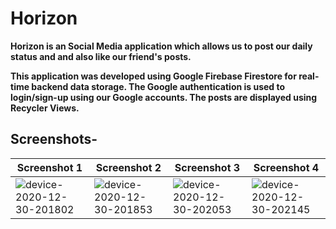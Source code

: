 # Horizon

**Horizon is an Social Media application which allows us to post our daily status and and also like our friend's posts.**

**This application was developed using Google Firebase Firestore for real-time backend data storage.
The Google authentication is used to login/sign-up using our Google accounts. 
The posts are displayed using Recycler Views.**

## Screenshots-

| **Screenshot 1** | **Screenshot 2** | **Screenshot 3** | **Screenshot 4**|
| ------------- | ------------- | ------------- | ------------- |
|![device-2020-12-30-201802](https://user-images.githubusercontent.com/65030418/103375976-75e62680-4b01-11eb-9038-c0fc1c3a7b3e.png) | ![device-2020-12-30-201853](https://user-images.githubusercontent.com/65030418/103375980-77afea00-4b01-11eb-99cc-7de79277b8dd.png) | ![device-2020-12-30-202053](https://user-images.githubusercontent.com/65030418/103375999-7ed6f800-4b01-11eb-9ed5-4eda29d3f047.png) | ![device-2020-12-30-202145](https://user-images.githubusercontent.com/65030418/103376011-872f3300-4b01-11eb-99dc-467d3c2993e0.png) |






